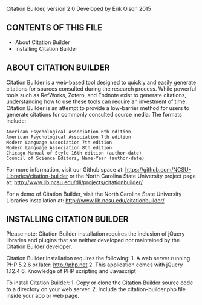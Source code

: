 Citation Builder, version 2.0
Developed by Erik Olson
2015


CONTENTS OF THIS FILE
------------------------------------

* About Citation Builder
* Installing Citation Builder


ABOUT CITATION BUILDER
---------------------------------------

Citation Builder is a web-based tool designed to quickly and easily generate citations for sources consulted during the research process. While powerful tools such as RefWorks, Zotero, and Endnote exist to generate citations, understanding how to use these tools can require an investment of time. Citation Builder is an attempt to provide a low-barrier method for users to generate citations for commonly consulted source media. The formats include:

    American Psychological Association 6th edition
    American Psychological Association 7th edition
    Modern Language Association 7th edition
    Modern Language Association 8th edition
    Chicago Manual of Style 16th edition (author-date)
    Council of Science Editors, Name-Year (author-date)


For more information, visit our Github space at: https://github.com/NCSU-Libraries/citation-builder or the North Carolina State University project page at: http://www.lib.ncsu.edu/dli/projects/citationbuilder/

For a demo of Citation Builder, visit the North Carolina State University Libraries installation at: http://www.lib.ncsu.edu/citationbuilder/

INSTALLING CITATION BUILDER
----------------------------------------------

Please note: Citation Builder installation requires the inclusion of jQuery libraries and plugins that are neither developed nor maintained by the Citation Builder developer.

Citation Builder installation requires the following:
    1. A web server running PHP 5.2.6 or later: http://php.net
    2. This application comes with jQuery 1.12.4
    6. Knowledge of PHP scripting and Javascript

To install Citation Builder:
    1. Copy or clone the Citation Builder source code to a directory on your web server.
    2. Include the citation-builder.php file inside your app or web page.
